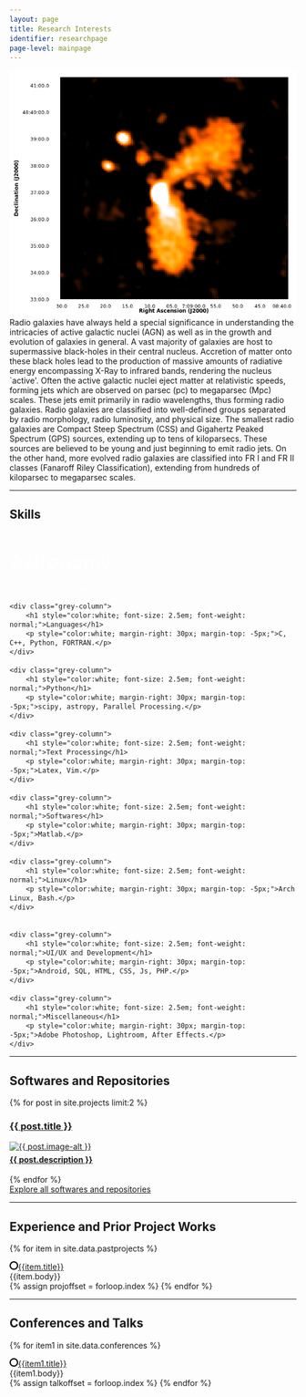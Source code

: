 ```yaml
---
layout: page
title: Research Interests
identifier: researchpage
page-level: mainpage
---
```

<p><span class="image left"><img src="assets/images/fr1-public.png" alt="NGC 2329 FR I" /></span>
Radio galaxies have always held a special significance in understanding the intricacies of active galactic nuclei (AGN) as well as in the growth and evolution of galaxies in general. A vast majority of galaxies are host to supermassive black-holes in their central nucleus. Accretion of matter onto these black holes lead to the production of massive amounts of radiative energy encompassing X-Ray to infrared bands, rendering the nucleus `active'. Often the active galactic nuclei eject matter at relativistic speeds, forming jets which are observed on parsec (pc) to megaparsec (Mpc) scales. These jets emit primarily in radio wavelengths, thus forming radio galaxies. Radio galaxies are classified into well-defined groups separated by radio morphology, radio luminosity, and physical size. The smallest radio galaxies are Compact Steep Spectrum (CSS) and Gigahertz Peaked Spectrum (GPS) sources, extending up to tens of kiloparsecs. These sources are believed to be young and just beginning to emit radio jets. On the other hand, more evolved radio galaxies are classified into FR I and FR II classes (Fanaroff Riley Classification), extending from hundreds of kiloparsec to megaparsec scales.</p>
<hr>

## Skills

<div class="grey-row">
    <div class="grey-column">
        <h1 style="color:white; font-size: 2.5em; font-weight: normal;">Astronomy</h1>
        <p style="color:white; margin-right: 30px; margin-top: -5px;">AIPS, CASA, SaoImage DS9.</p>
    </div>

    <div class="grey-column">
        <h1 style="color:white; font-size: 2.5em; font-weight: normal;">Languages</h1>
        <p style="color:white; margin-right: 30px; margin-top: -5px;">C, C++, Python, FORTRAN.</p>
    </div>

    <div class="grey-column">
        <h1 style="color:white; font-size: 2.5em; font-weight: normal;">Python</h1>
        <p style="color:white; margin-right: 30px; margin-top: -5px;">scipy, astropy, Parallel Processing.</p>
    </div>

    <div class="grey-column">
        <h1 style="color:white; font-size: 2.5em; font-weight: normal;">Text Processing</h1>
        <p style="color:white; margin-right: 30px; margin-top: -5px;">Latex, Vim.</p>
    </div>

    <div class="grey-column">
        <h1 style="color:white; font-size: 2.5em; font-weight: normal;">Softwares</h1>
        <p style="color:white; margin-right: 30px; margin-top: -5px;">Matlab.</p>
    </div>

    <div class="grey-column">
        <h1 style="color:white; font-size: 2.5em; font-weight: normal;">Linux</h1>
        <p style="color:white; margin-right: 30px; margin-top: -5px;">Arch Linux, Bash.</p>
    </div>


    <div class="grey-column">
        <h1 style="color:white; font-size: 2.5em; font-weight: normal;">UI/UX and Development</h1>
        <p style="color:white; margin-right: 30px; margin-top: -5px;">Android, SQL, HTML, CSS, Js, PHP.</p>
    </div>
    
    <div class="grey-column">
        <h1 style="color:white; font-size: 2.5em; font-weight: normal;">Miscellaneous</h1>
        <p style="color:white; margin-right: 30px; margin-top: -5px;">Adobe Photoshop, Lightroom, After Effects.</p>
    </div>

</div>

<hr>

## Softwares and Repositories

<div  class="posts">
{% for post in site.projects limit:2 %}
<article>
    <a href="{{ post.url }}"><h3>{{ post.title }}</h3></a>
            <a href="{{ post.url }}" class="image"><img src="{{ post.image-thumb }}" alt="{{ post.image-alt }}" data-echo="{{ post.image }}" />
                <h4 style="margin-top: 6px;">{{ post.description }}</h4>
            </a>
        </article>
  {% endfor %}
</div>
<a href="{{ 'repos.html' | absolute_url }}" class="button special icon fa-code">Explore all softwares and repositories</a>

<hr>

## Experience and Prior Project Works

{% for item in site.data.pastprojects %}
<div class="panel">
<div class="panel-heading noline" data-toggle="{{forloop.index}}">     
<img alt="" class="panel-heading-question" data-toggle="{{forloop.index}}" src="assets/images/circle-icon.png"><a data-toggle="{{forloop.index}}" href="javascript:void(0)">{{item.title}}</a>
</div>
<div class="panel-body hidden-element" data-body="{{forloop.index}}"> 
{{item.body}} 
</div>
</div>
{% assign projoffset = forloop.index %}
{% endfor %}
<hr> 

## Conferences and Talks

{% for item1 in site.data.conferences %}
<div class="panel">
<div class="panel-heading" data-toggle="{{ forloop.index | plus: projoffset }}">     
<img alt="" class="panel-heading-question" data-toggle="{{ forloop.index  | plus: projoffset }}" src="assets/images/circle-icon.png"><a data-toggle="{{ forloop.index | plus: projoffset }}" href="javascript:void(0)">{{item1.title}}</a>
</div>
<div class="panel-body hidden-element" data-body="{{forloop.index | plus: projoffset }}"> 
{{item1.body}} 
</div>
</div>
{% assign talkoffset = forloop.index %}
{% endfor %}
